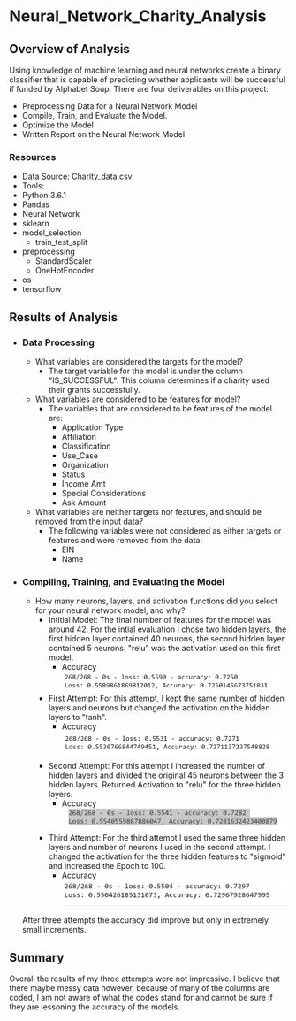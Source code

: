 # Neural_Network_Charity_Analysis

## Overview of Analysis
Using knowledge of machine learning and neural networks create a binary classifier that is capable of predicting whether applicants will be successful if funded by Alphabet Soup. There are four deliverables on this project:
  - Preprocessing Data for a Neural Network Model
  - Compile, Train, and Evaluate the Model.
  - Optimize the Model
  - Written Report on the Neural Network Model

### Resources
- Data Source: [Charity_data.csv](https://github.com/stephenanayashilliard/Neural_Network_Charity_Analysis/blob/main/Resources/charity_data.csv)
- Tools:
 - Python 3.6.1
 - Pandas
 - Neural Network
 - sklearn
  - model_selection
    - train_test_split
  - preprocessing 
    - StandardScaler
    - OneHotEncoder
  - os
  - tensorflow

## Results of Analysis
- ### Data Processing
  - What variables are considered the targets for the model?
    - The target variable for the model is under the column "IS_SUCCESSFUL".  This column determines if a charity used their grants successfully. 
  - What variables are considered to be features for model?
    - The variables that are considered to be features of the model are:
      - Application Type
      - Affiliation
      - Classification
      - Use_Case
      - Organization
      - Status
      - Income Amt
      - Special Considerations
      - Ask Amount
  - What variables are neither targets nor features, and should be removed from the input data?
    - The following variables were not considered as either targets or features and were removed from the data:
      - EIN
      - Name
      
- ### Compiling, Training, and Evaluating the Model
  - How many neurons, layers, and activation functions did you select for your neural network model, and why?
    - Intitial Model:
    The final number of features for the model was around 42.  For the intial evaluation I chose two hidden layers, the first hidden layer contained 40 neurons, the second hidden layer contained 5 neurons. "relu" was the activation used on this first model. 
      - Accuracy
        ![Initital Model](https://github.com/stephenanayashilliard/Neural_Network_Charity_Analysis/blob/main/Resources/Intitial_Model.png)
    - First Attempt:
    For this attempt, I kept the same number of hidden layers and neurons but changed the activation on the hidden layers to "tanh". 
      - Accuracy
        ![1st attempt](https://github.com/stephenanayashilliard/Neural_Network_Charity_Analysis/blob/main/Resources/1st_Attempt.png)
    - Second Attempt:
    For this attempt I increased the number of hidden layers and divided the original 45 neurons between the 3 hidden layers. Returned Activation to "relu" for the three hidden layers.
      - Accuracy
        ![2nd Attempt](https://github.com/stephenanayashilliard/Neural_Network_Charity_Analysis/blob/main/Resources/2nd_Attempt.png)
    - Third Attempt:
    For the third attempt I used the same three hidden layers and number of neurons I used in the second attempt.  I changed the activation for the three hidden features to "sigmoid" and increased the Epoch to 100.
      - Accuracy
        ![3rd_Attempt](https://github.com/stephenanayashilliard/Neural_Network_Charity_Analysis/blob/main/Resources/3rd_Attempt.png)
    
  After three attempts the accuracy did improve but only in extremely small increments.

## Summary
Overall the results of my three attempts were not impressive. I believe that there maybe messy data however, because of many of the columns are coded, I am not aware of what the codes stand for and cannot be sure if they are lessoning the accuracy of the models.
